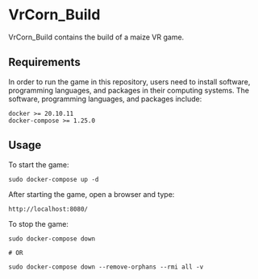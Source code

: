 # VrCorn_Build

<!-- badges: start -->
<!-- badges: end -->

VrCorn_Build contains the build of a maize VR game.


## Requirements

In order to run the game in this repository, users need to install software, programming languages, and packages in their computing systems.
The software, programming languages, and packages include: 

```
docker >= 20.10.11
docker-compose >= 1.25.0
``` 


## Usage

To start the game:

```
sudo docker-compose up -d
```
   
   
After starting the game, open a browser and type:
```
http://localhost:8080/
```
   
   
To stop the game:

```
sudo docker-compose down

# OR

sudo docker-compose down --remove-orphans --rmi all -v

```
